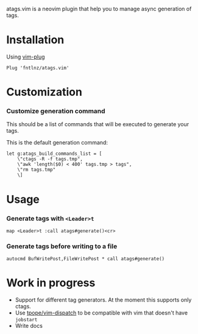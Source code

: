 atags.vim is a neovim plugin that help you to manage async generation of tags.

# Installation

Using [vim-plug](https://github.com/junegunn/vim-plug)
```vim
Plug 'fntlnz/atags.vim'
```

# Customization

### Customize generation command

This should be a list of commands that will be executed
to generate your tags.

This is the default generation command:

```viml
let g:atags_build_commands_list = [
    \"ctags -R -f tags.tmp",
    \"awk 'length($0) < 400' tags.tmp > tags",
    \"rm tags.tmp"
    \]
```


# Usage

### Generate tags with `<Leader>t`

```vim
map <Leader>t :call atags#generate()<cr>
```

### Generate tags before writing to a file

```
autocmd BufWritePost,FileWritePost * call atags#generate()
```

# Work in progress

- Support for different tag generators. At the moment this supports only ctags.
- Use [tpope/vim-dispatch](https://gituhb.com/tpope/vim-dispatch) to be compatible with vim that doesn't have `jobstart`
- Write docs
